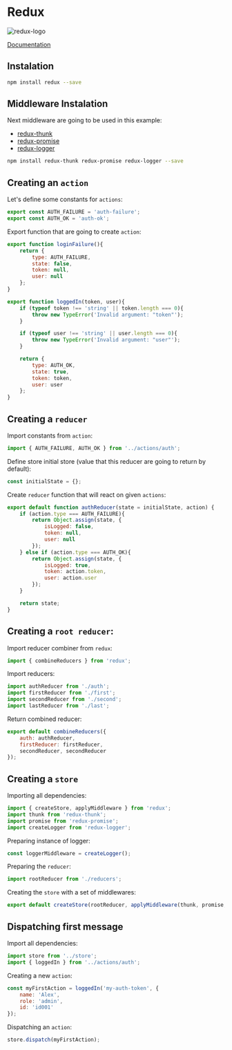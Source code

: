 # Redux

![redux-logo](https://raw.githubusercontent.com/reactjs/redux/master/logo/logo-title-dark.png)

[Documentation](http://redux.js.org/)

## Instalation

```sh
npm install redux --save
```

## Middleware Instalation

Next middleware are going to be used in this example:

* [redux-thunk](https://github.com/gaearon/redux-thunk)
* [redux-promise](https://www.npmjs.com/package/redux-promise)
* [redux-logger](https://github.com/evgenyrodionov/redux-logger)

```sh
npm install redux-thunk redux-promise redux-logger --save
```

## Creating an `action`

Let's define some constants for `actions`:
```js
export const AUTH_FAILURE = 'auth-failure';
export const AUTH_OK = 'auth-ok';
```

Export function that are going to create `action`:
```js
export function loginFailure(){
    return {
        type: AUTH_FAILURE,
        state: false,
        token: null,
        user: null
    };
}
```

```js
export function loggedIn(token, user){
    if (typeof token !== 'string' || token.length === 0){
        throw new TypeError('Invalid argument: "token"');
    }

    if (typeof user !== 'string' || user.length === 0){
        throw new TypeError('Invalid argument: "user"');
    }

    return {
        type: AUTH_OK,
        state: true,
        token: token,
        user: user
    };
}
```

## Creating a `reducer`

Import constants from `action`:
```js
import { AUTH_FAILURE, AUTH_OK } from '../actions/auth';
```

Define store initial store (value that this reducer are going to return by default):
```js
const initialState = {};
```

Create `reducer` function that will react on given `actions`:
```js
export default function authReducer(state = initialState, action) {
    if (action.type === AUTH_FAILURE){
        return Object.assign(state, {
            isLogged: false,
            token: null,
            user: null
        });
    } else if (action.type === AUTH_OK){
        return Object.assign(state, {
            isLogged: true,
            token: action.token,
            user: action.user
        });
    }

    return state;
}
```

## Creating a `root reducer`:

Import reducer combiner from `redux`:
```js
import { combineReducers } from 'redux';
```

Import reducers:
```js
import authReducer from './auth';
import firstReducer from './first';
import secondReducer from './second';
import lastReducer from './last';
```

Return combined reducer:
```js
export default combineReducers({
    auth: authReducer,
    firstReducer: firstReducer,
    secondReducer, secondReducer
});
```

## Creating a `store`

Importing all dependencies:
```js
import { createStore, applyMiddleware } from 'redux';
import thunk from 'redux-thunk';
import promise from 'redux-promise';
import createLogger from 'redux-logger';
```

Preparing instance of logger:
```js
const loggerMiddleware = createLogger();
```

Preparing the `reducer`:
```js
import rootReducer from './reducers';
```

Creating the `store` with a set of middlewares:
```js
export default createStore(rootReducer, applyMiddleware(thunk, promise, loggerMiddleware));
```

## Dispatching first message

Import all dependencies:
```js
import store from '../store';
import { loggedIn } from '../actions/auth';
```

Creating a new `action`:
```js
const myFirstAction = loggedIn('my-auth-token', {
    name: 'Alex',
    role: 'admin',
    id: 'id001'
});
```

Dispatching an `action`:
```js
store.dispatch(myFirstAction);
```